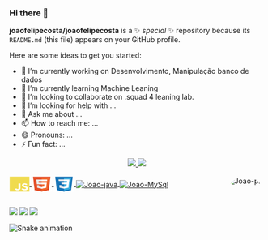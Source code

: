 ### Hi there 👋


**joaofelipecosta/joaofelipecosta** is a ✨ _special_ ✨ repository because its `README.md` (this file) appears on your GitHub profile.

Here are some ideas to get you started:

- 🔭 I’m currently working on Desenvolvimento, Manipulação banco de dados
- 🌱 I’m currently learning Machine Leaning
- 👯 I’m looking to collaborate on .squad 4 leaning lab.
- 🤔 I’m looking for help with ...
- 💬 Ask me about ...
- 📫 How to reach me: ...
- 😄 Pronouns: ...
- ⚡ Fun fact: ...

<div align="center">
  <a href="https://github.com/joaofelipecosta">
  <img height="180em" src="https://github-readme-stats.vercel.app/api?username=joaofelipecosta&show_icons=true&theme=merko&include_all_commits=true&count_private=true"/>
  <img height="180em" src="https://github-readme-stats.vercel.app/api/top-langs/?username=joaofelipecosta&layout=compact&langs_count=7&theme=merko"/>
</div>
  
  <div style="display: inline_block"><br>
  <img align="center" alt="Joao-Js" height="30" width="40" src="https://raw.githubusercontent.com/devicons/devicon/master/icons/javascript/javascript-plain.svg">
  <img align="center" alt="Joao-HTML" height="30" width="40" src="https://raw.githubusercontent.com/devicons/devicon/master/icons/html5/html5-original.svg">
  <img align="center" alt="Joao-CSS" height="30" width="40" src="https://raw.githubusercontent.com/devicons/devicon/master/icons/css3/css3-original.svg">
  <img align="center" alt="Joao-java" height="30" width="40" src="https://cdn.jsdelivr.net/gh/devicons/devicon/icons/java/java-original.svg">
  <img align="center" alt="Joao-MySql" height="30" width="40" src="https://cdn.jsdelivr.net/gh/devicons/devicon/icons/mysql/mysql-plain.svg">
  <img align="right" alt="Joao-pic" height="150" style="border-radius:50px;" src="https://discord.com/channels/@me/954221386359009301/1016718193139658862">
</div>
  
  ##
  
  <div> 
 
 <a href="https://discord.gg/WVnCmytvSB" target="_blank"><img src="https://img.shields.io/badge/Discord-7289DA?style=for-the-badge&logo=discord&logoColor=white" target="_blank"></a> 
  <a href = "mailto:joaofelipecos@gmail.com"><img src="https://img.shields.io/badge/-Gmail-%23333?style=for-the-badge&logo=gmail&logoColor=white"></a>
  <a href="https://www.linkedin.com/in/joão-felipe-costa-2a9abb200/" target="_blank"><img src="https://img.shields.io/badge/-LinkedIn-%230077B5?style=for-the-badge&logo=linkedin&logoColor=white" target="_blank"></a> 
 
  ![Snake animation](https://github.com/joaofelipecosta/joaofelipecosta/blob/output/github-contribution-grid-snake.svg)
 
</div>
  
